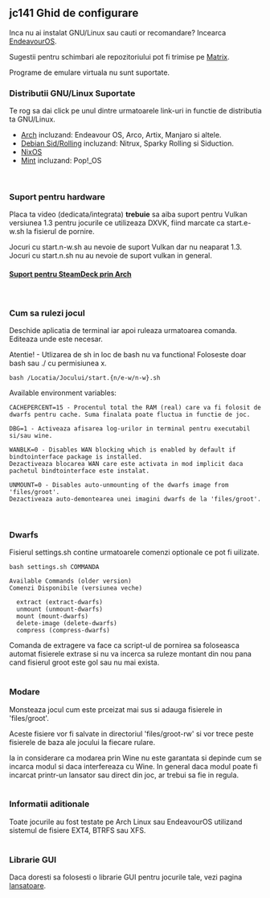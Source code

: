 ## jc141 Ghid de configurare

Inca nu ai instalat GNU/Linux sau cauti or recomandare? Incearca [EndeavourOS](https://discovery.endeavouros.com/installation/create-install-media-usb-key/2021/03/).

Sugestii pentru schimbari ale repozitoriului pot fi trimise pe [Matrix](https://matrix.to/#/%21aRyMmzPUzcUKRXpVtP%3Amatrix.org?via=catgirl.cloud&via=grin.hu&via=matrix.org).

Programe de emulare virtuala nu sunt suportate.
<br>

### Distributii GNU/Linux Suportate
Te rog sa dai click pe unul dintre urmatoarele link-uri in functie de distributia ta GNU/Linux.

*   [Arch](arch.md) incluzand: Endeavour OS, Arco, Artix, Manjaro si altele.
*   [Debian Sid/Rolling](debian.md) incluzand: Nitrux, Sparky Rolling si Siduction.
*   [NixOS](nixos.md)
*   [Mint](mint.md) incluzand: Pop!_OS
<br>

### Suport pentru hardware
Placa ta video (dedicata/integrata) **trebuie** sa aiba suport pentru Vulkan versiunea 1.3 pentru jocurile ce utilizeaza DXVK, fiind marcate ca start.e-w.sh la fisierul de pornire.

Jocuri cu start.n-w.sh au nevoie de suport Vulkan dar nu neaparat 1.3. Jocuri cu start.n.sh nu au nevoie de suport vulkan in general.

#### [Suport pentru SteamDeck prin Arch](steamdeck/arch.md)
<br>

### Cum sa rulezi jocul
Deschide aplicatia de terminal iar apoi ruleaza urmatoarea comanda. Editeaza unde este necesar.

Atentie! - Utlizarea de sh in loc de bash nu va functiona! Foloseste doar bash sau ./ cu permisiunea x.

```
bash /Locatia/Jocului/start.{n/e-w/n-w}.sh
```

Available environment variables:
```
CACHEPERCENT=15 - Procentul total the RAM (real) care va fi folosit de dwarfs pentru cache. Suma finalata poate fluctua in functie de joc.

DBG=1 - Activeaza afisarea log-urilor in terminal pentru executabil si/sau wine.

WANBLK=0 - Disables WAN blocking which is enabled by default if bindtointerface package is installed.
Dezactiveaza blocarea WAN care este activata in mod implicit daca pachetul bindtointerface este instalat.

UNMOUNT=0 - Disables auto-unmounting of the dwarfs image from 'files/groot'.
Dezactiveaza auto-demontearea unei imagini dwarfs de la 'files/groot'.
```
<br>

### Dwarfs
Fisierul settings.sh contine urmatoarele comenzi optionale ce pot fi uilizate.

```
bash settings.sh COMMANDA

Available Commands (older version)
Comenzi Disponibile (versiunea veche)

  extract (extract-dwarfs)
  unmount (unmount-dwarfs)
  mount (mount-dwarfs)
  delete-image (delete-dwarfs)
  compress (compress-dwarfs)
```
Comanda de extragere va face ca script-ul de pornirea sa foloseasca automat fisierele extrase si nu va incerca sa ruleze montant din nou pana cand fisierul groot este gol sau nu mai exista.
<br><br>

### Modare
Monsteaza jocul cum este prceizat mai sus si adauga fisierele in 'files/groot'. 

Aceste fisiere vor fi salvate in directoriul 'files/groot-rw' si vor trece peste fisierele de baza ale jocului la fiecare rulare.

Ia in considerare ca modarea prin Wine nu este garantata si depinde cum se incarca modul si daca interfereaza cu Wine. In general daca modul poate fi incarcat printr-un lansator sau direct din joc, ar trebui sa fie in regula.
<br><br>

### Informatii aditionale
Toate jocurile au fost testate pe Arch Linux sau EndeavourOS utilizand sistemul de fisiere EXT4, BTRFS sau XFS.
<br><br>

### Librarie GUI
Daca doresti sa folosesti o librarie GUI pentru jocurile tale, vezi pagina [lansatoare](launchers.md).
